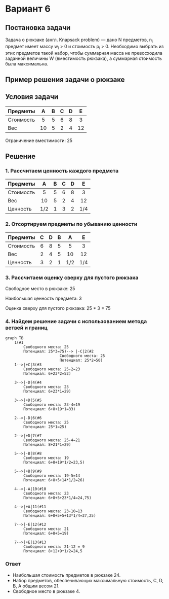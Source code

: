 # Вариант 6

## Постановка задачи
Задача о рюкзаке (англ. Knapsack problem) — дано N предметов, n<sub>i</sub> предмет имеет массу w<sub>i</sub> > 0 и стоимость p<sub>i</sub> > 0. Необходимо выбрать из этих предметов такой набор, чтобы суммарная масса не превосходила заданной величины W (вместимость рюкзака), а суммарная стоимость была максимальна. 

## Пример решения задачи о рюкзаке
## Условия задачи

| Предметы  |  A  | B  | C | D  | E  |
|:----------|:---:|:--:|:-:|:--:|:--:|
| Стоимость |  5  | 5  | 6 | 8  | 3  |
| Вес       | 10  | 5  | 2 | 4  | 12 |

Ограничение вместимости: 25

## Решение
### 1. Рассчитаем ценность каждого предмета
| Предметы  |  A  | B | C | D  | E  |
|:----------|:---:|:-:|:-:|:--:|:--:|
| Стоимость |  5  | 5 | 6 | 8  | 3  |
| Вес       | 10  | 5 | 2 | 4  | 12 |
| Ценность  | 1/2 | 1 | 3 | 2  | 1/4|

### 2. Отсортируем предметы по убыванию ценности
| Предметы  |  C  | D | B |  A  | E  |
|:----------|:---:|:-:|:-:|:---:|:--:|
| Стоимость |  6  | 8 | 5 | 5   | 3  |
| Вес       |  2  | 4 | 5 | 10  | 12 |
| Ценность  |  3  | 2 | 1 | 1/2 | 1/4|

### 3. Рассчитаем оценку сверху для пустого рюкзака

Свободное место в рюкзаке: 25

Наибольшая ценность предмета: 3

Оценка сверху для пустого рюкзака: 25 * 3 = 75


### 4. Найдем решение задачи с использованием метода ветвей и границ

```mermaid
graph TB
    1(#1
        Свободного места: 25
        Потенциал: 25*3=75)--> |-C|2(#2
                        Свободного места: 25
                        Потенциал: 25*2=50)
    1-->|+C|3(#3
        Свободного места: 25-2=23
        Потенциал: 6+23*2=52)
    
    3-->|-D|4(#4
        Свободного места: 23
        Потенциал: 6+23*1=29)

    3-->|+D|5(#5
        Свободного места: 23-4=19
        Потенциал: 6+8+19*1=33)

    2-->|-D|6(#6
        Свободного места: 25
        Потенциал: 25*1=25)

    2-->|+D|7(#7
        Свободного места: 25-4=21
        Потенциал: 8+21*1=29)

    5-->|-B|8(#8
        Свободного места: 19
        Потенциал: 6+8+19*1/2=23,5)

    5-->|+B|9(#9
        Свободного места: 19-5=14
        Потенциал: 6+8+5+14*1/2=26)

    4-->|-A|10(#10
        Свободного места: 23
        Потенциал: 6+8+5+23*1/4=24,75)

    4-->|+A|11(#11
        Свободного места: 23-10=13
        Потенциал: 6+8+5+5+13*1/4=27,25)

    7-->|-E|12(#12
        Свободного места: 21
        Потенциал: 6+8+5=19)

    7-->|+E|13(#13
        Свободного места: 21-12 = 9
        Потенциал: 8+12+9*1/2=24,5
```

### Ответ
- Наибольшая стоимость предметов в рюкзаке 24.
- Набор предметов, обеспечивающих максимальную стоимость, C, D, B, A общим весом 21.
- Свободное место в рюкзаке 4.
